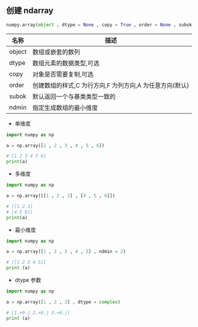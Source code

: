 <!--
 * @Description: 
 * @Version: 1.0
 * @Author: DaLao
 * @Email: dalao_li@163.com
 * @Date: 2021-01-16 17:59:34
 * @LastEditors: DaLao
 * @LastEditTime: 2021-12-24 23:12:59
-->


## 创建 ndarray

```py
numpy.array(object , dtype = None , copy = True , order = None , subok = False , ndmin = 0)
```

| 名称   | 描述                                                    |
| ------ | ------------------------------------------------------- |
| object | 数组或嵌套的数列                                        |
| dtype  | 数组元素的数据类型,可选                                 |
| copy   | 对象是否需要复制,可选                                   |
| order  | 创建数组的样式,C 为行方向,F 为列方向,A 为任意方向(默认) |
| subok  | 默认返回一个与基类类型一致的                            | 数组 |
| ndmin  | 指定生成数组的最小维度                                  |


- 单维度

```py
import numpy as np

a = np.array([1 , 2 , 3 , 4 , 5 , 6])

# [1 2 3 4 5 6]
print(a)
```

- 多维度

```py
import numpy as np

a = np.array([[1 , 2 , 3] , [4 , 5 , 6]])

# [[1 2 3] 
# [4 5 6]]
print(a)
```

- 最小维度

```py
import numpy as np

a = np.array([1 , 2 , 3 , 4 , 5] , ndmin = 2)

# [[1 2 3 4 5]]
print (a)
```

- dtype 参数

```py
import numpy as np

a = np.array([1 , 2 , 3] , dtype = complex)

# [1.+0.j 2.+0.j 3.+0.j]
print (a)
```